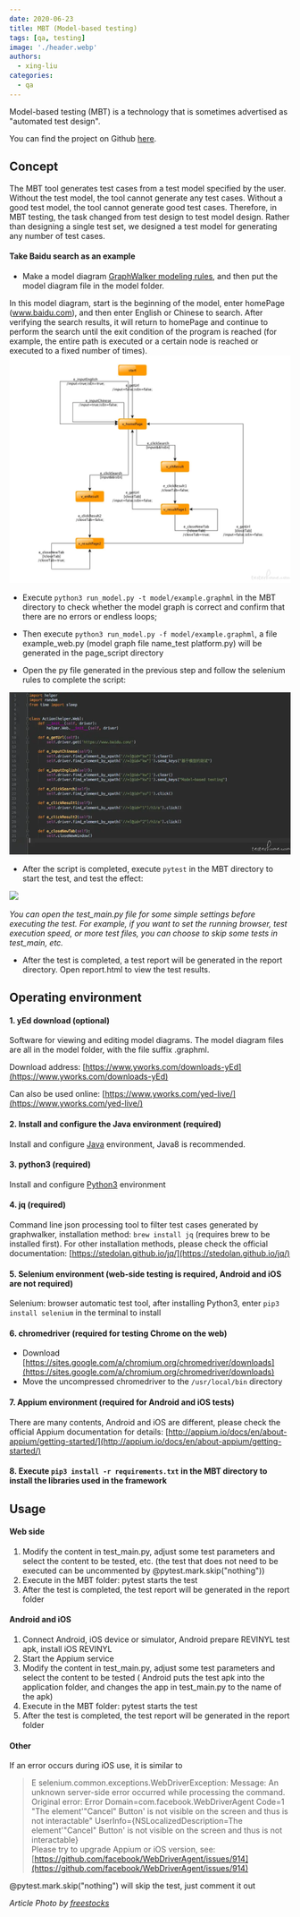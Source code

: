 ```yaml
---
date: 2020-06-23
title: MBT (Model-based testing)
tags: [qa, testing]
image: './header.webp'
authors:
  - xing-liu
categories:
  - qa
---
```


Model-based testing (MBT) is a technology that is sometimes advertised as "automated test design".

You can find the project on Github [here](https://github.com/CXingL/MBT_CX).

## Concept

The MBT tool generates test cases from a test model specified by the user. Without the test model, the tool cannot generate any test cases. Without a good test model, the tool cannot generate good test cases. Therefore, in MBT testing, the task changed from test design to test model design. Rather than designing a single test set, we designed a test model for generating any number of test cases.

#### Take Baidu search as an example

- Make a model diagram [GraphWalker modeling rules](https://github.com/GraphWalker/graphwalker-project/wiki/How-to-create-a-model), and then put the model diagram file in the model folder.

In this model diagram, start is the beginning of the model, enter homePage (www.baidu.com), and then enter English or Chinese to search. After verifying the search results, it will return to homePage and continue to perform the search until the exit condition of the program is reached (for example, the entire path is executed or a certain node is reached or executed to a fixed number of times).
![](model.webp)

- Execute `python3 run_model.py -t model/example.graphml` in the MBT directory to check whether the model graph is correct and confirm that there are no errors or endless loops;
- Then execute `python3 run_model.py -f model/example.graphml`, a file example_web.py (model graph file name_test platform.py) will be generated in the page_script directory

- Open the py file generated in the previous step and follow the selenium rules to complete the script:

![](script.webp)

- After the script is completed, execute `pytest` in the MBT directory to start the test, and test the effect:

![](example.gif)

_You can open the test_main.py file for some simple settings before executing the test. For example, if you want to set the running browser, test execution speed, or more test files, you can choose to skip some tests in test_main, etc._

- After the test is completed, a test report will be generated in the report directory. Open report.html to view the test results.

## Operating environment

#### 1. yEd download (optional)

Software for viewing and editing model diagrams. The model diagram files are all in the model folder, with the file suffix .graphml.

Download address: [https://www.yworks.com/downloads-yEd](https://www.yworks.com/downloads-yEd)

Can also be used online: [https://www.yworks.com/yed-live/](https://www.yworks.com/yed-live/)

#### 2. Install and configure the Java environment (required)

Install and configure [Java](https://www.java.com/en/download/help/index_installing.xml) environment, Java8 is recommended.

#### 3. python3 (required)

Install and configure [Python3](https://www.python.org/download/releases/3.0/) environment

#### 4. jq (required)

Command line json processing tool to filter test cases generated by graphwalker, installation method: `brew install jq` (requires brew to be installed first). For other installation methods, please check the official documentation: [https://stedolan.github.io/jq/](https://stedolan.github.io/jq/)

#### 5. Selenium environment (web-side testing is required, Android and iOS are not required)

Selenium: browser automatic test tool, after installing Python3, enter `pip3 install selenium` in the terminal to install

#### 6. chromedriver (required for testing Chrome on the web)

- Download [https://sites.google.com/a/chromium.org/chromedriver/downloads](https://sites.google.com/a/chromium.org/chromedriver/downloads)
- Move the uncompressed chromedriver to the `/usr/local/bin` directory

#### 7. Appium environment (required for Android and iOS tests)

There are many contents, Android and iOS are different, please check the official Appium documentation for details:
[http://appium.io/docs/en/about-appium/getting-started/](http://appium.io/docs/en/about-appium/getting-started/)

#### 8. Execute `pip3 install -r requirements.txt` in the MBT directory to install the libraries used in the framework

## Usage

#### Web side

1. Modify the content in test_main.py, adjust some test parameters and select the content to be tested, etc. (the test that does not need to be executed can be uncommented by @pytest.mark.skip("nothing"))
2. Execute in the MBT folder: pytest starts the test
3. After the test is completed, the test report will be generated in the report folder

#### Android and iOS

1. Connect Android, iOS device or simulator, Android prepare REVINYL test apk, install iOS REVINYL
2. Start the Appium service
3. Modify the content in test_main.py, adjust some test parameters and select the content to be tested (
   Android puts the test apk into the application folder, and changes the app in test_main.py to the name of the apk)
4. Execute in the MBT folder: pytest starts the test
5. After the test is completed, the test report will be generated in the report folder

#### Other

If an error occurs during iOS use, it is similar to

> E selenium.common.exceptions.WebDriverException: Message: An unknown server-side error occurred while processing the command. Original error: Error Domain=com.facebook.WebDriverAgent Code=1 "The element'"Cancel" Button' is not visible on the screen and thus is not interactable" UserInfo={NSLocalizedDescription=The element'"Cancel" Button' is not visible on the screen and thus is not interactable}  
> Please try to upgrade Appium or iOS version, see:
> [https://github.com/facebook/WebDriverAgent/issues/914](https://github.com/facebook/WebDriverAgent/issues/914)

@pytest.mark.skip("nothing") will skip the test, just comment it out

_Article Photo by [freestocks](https://unsplash.com/photos/L5DxWLmywmM)_
